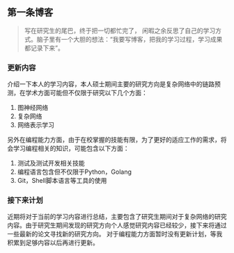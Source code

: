 ## 第一条博客

>    写在研究生的尾巴，终于把一切都忙完了， 闲暇之余反思了自己的学习方式。脑子里有一个大胆的想法：“我要写博客，把我的学习过程，学习成果都记录下来”。
### 更新内容
介绍一下本人的学习内容，本人硕士期间主要的研究方向是复杂网络中的链路预测，在学术方面可能但不仅限于研究以下几个方面：

1.  图神经网络
2. 复杂网络
3. 网络表示学习

另外在编程能力方面，由于在校掌握的技能有限，为了更好的适应工作的需求，将会学习编程相关的知识，可能包含以下方面：

1. 测试及测试开发相关技能
2. 编程语言包含但不仅限于Python，Golang
3. Git，Shell脚本语言等工具的使用

### **接下来计划**
近期将对于当前的学习内容进行总结，主要包含了研究生期间对于复杂网络的研究内容。由于研究生期间发现的研究方向个人感觉研究内容已经较少，接下来将通过一些最新的论文寻找新的研究方向。
对于编程能力方面暂时没有更新计划，等我积累到足够内容以后再进行更新。